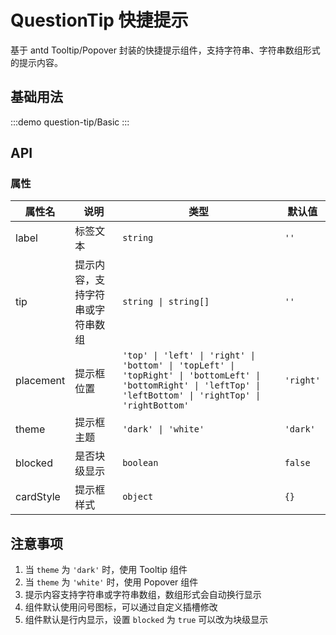 # QuestionTip 快捷提示

基于 antd Tooltip/Popover 封装的快捷提示组件，支持字符串、字符串数组形式的提示内容。

## 基础用法

:::demo
question-tip/Basic
:::

## API

### 属性

| 属性名 | 说明 | 类型 | 默认值 |
| --- | --- | --- | --- |
| label | 标签文本 | `string` | `''` |
| tip | 提示内容，支持字符串或字符串数组 | `string \| string[]` | `''` |
| placement | 提示框位置 | `'top' \| 'left' \| 'right' \| 'bottom' \| 'topLeft' \| 'topRight' \| 'bottomLeft' \| 'bottomRight' \| 'leftTop' \| 'leftBottom' \| 'rightTop' \| 'rightBottom'` | `'right'` |
| theme | 提示框主题 | `'dark' \| 'white'` | `'dark'` |
| blocked | 是否块级显示 | `boolean` | `false` |
| cardStyle | 提示框样式 | `object` | `{}` |

## 注意事项

1. 当 `theme` 为 `'dark'` 时，使用 Tooltip 组件
2. 当 `theme` 为 `'white'` 时，使用 Popover 组件
3. 提示内容支持字符串或字符串数组，数组形式会自动换行显示
4. 组件默认使用问号图标，可以通过自定义插槽修改
5. 组件默认是行内显示，设置 `blocked` 为 `true` 可以改为块级显示 